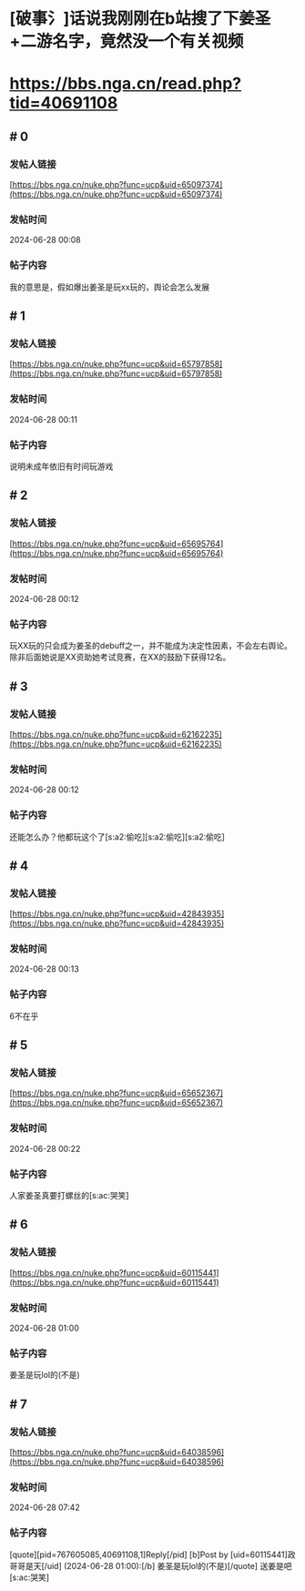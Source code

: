 # [破事氵]话说我刚刚在b站搜了下姜圣+二游名字，竟然没一个有关视频
# https://bbs.nga.cn/read.php?tid=40691108

## \# 0
### 发帖人链接
[https://bbs.nga.cn/nuke.php?func=ucp&uid=65097374](https://bbs.nga.cn/nuke.php?func=ucp&uid=65097374)
### 发帖时间
2024-06-28 00:08
### 帖子内容
我的意思是，假如爆出姜圣是玩xx玩的，舆论会怎么发展
## \# 1
### 发帖人链接
[https://bbs.nga.cn/nuke.php?func=ucp&uid=65797858](https://bbs.nga.cn/nuke.php?func=ucp&uid=65797858)
### 发帖时间
2024-06-28 00:11
### 帖子内容
说明未成年依旧有时间玩游戏
## \# 2
### 发帖人链接
[https://bbs.nga.cn/nuke.php?func=ucp&uid=65695764](https://bbs.nga.cn/nuke.php?func=ucp&uid=65695764)
### 发帖时间
2024-06-28 00:12
### 帖子内容
玩XX玩的只会成为姜圣的debuff之一，并不能成为决定性因素，不会左右舆论。除非后面她说是XX资助她考试竞赛，在XX的鼓励下获得12名。
## \# 3
### 发帖人链接
[https://bbs.nga.cn/nuke.php?func=ucp&uid=62162235](https://bbs.nga.cn/nuke.php?func=ucp&uid=62162235)
### 发帖时间
2024-06-28 00:12
### 帖子内容
还能怎么办？他都玩这个了[s:a2:偷吃][s:a2:偷吃][s:a2:偷吃]
## \# 4
### 发帖人链接
[https://bbs.nga.cn/nuke.php?func=ucp&uid=42843935](https://bbs.nga.cn/nuke.php?func=ucp&uid=42843935)
### 发帖时间
2024-06-28 00:13
### 帖子内容
6不在乎
## \# 5
### 发帖人链接
[https://bbs.nga.cn/nuke.php?func=ucp&uid=65652367](https://bbs.nga.cn/nuke.php?func=ucp&uid=65652367)
### 发帖时间
2024-06-28 00:22
### 帖子内容
人家姜圣真要打螺丝的[s:ac:哭笑]
## \# 6
### 发帖人链接
[https://bbs.nga.cn/nuke.php?func=ucp&uid=60115441](https://bbs.nga.cn/nuke.php?func=ucp&uid=60115441)
### 发帖时间
2024-06-28 01:00
### 帖子内容
姜圣是玩lol的(不是)
## \# 7
### 发帖人链接
[https://bbs.nga.cn/nuke.php?func=ucp&uid=64038596](https://bbs.nga.cn/nuke.php?func=ucp&uid=64038596)
### 发帖时间
2024-06-28 07:42
### 帖子内容
[quote][pid=767605085,40691108,1]Reply[/pid] [b]Post by [uid=60115441]政哥哥是天[/uid] (2024-06-28 01:00):[/b]
姜圣是玩lol的(不是)[/quote]
送姜是吧[s:ac:哭笑]
